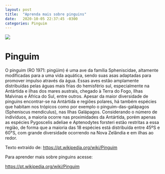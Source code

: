 ```yaml
---
layout: post
title:  "Aprenda mais sobre pinguins"
date:   2020-10-05 22:37:45 -0300
categories: Pinguim
---
```

<!-- <img src ="{{ ’/assets/imagens/pinguipequeno.jpg' | relative_url }}"> -->
<img src ="{{ '/assets/imagens/pinguipequeno.jpg' | relative_url}}">

<h1>Pinguim</h1>
O pinguim (RO 1971: pingüim) é uma ave da família Spheniscidae, altamente modificadas para a uma vida aquática, sendo suas asas adaptadas para promover impulso através da água. Essas aves estão amplamente distribuídas pelas águas mais frias do hemisfério sul, especialmente na Antártida e ilhas dos mares austrais, chegado à Terra do Fogo, Ilhas Malvinas e África do Sul, entre outros. Apesar da maior diversidade de pinguins encontrar-se na Antártida e regiões polares, há também espécies que habitam nos trópicos como por exemplo o pinguim-das-galápagos (Spheniscus mendiculus), nas Ilhas Galápagos. Considerando o número de indivíduos, a maioria ocorre nas proximidades da Antártida, porém apenas as espécies Pygoscelis adeliae e Aptenodytes forsteri estão restritas a essa região, de forma que a maioria das 18 espécies está distribuída entre 45ºS e 60°S, com grande diversidade ocorrendo na Nova Zelândia e em ilhas ao redor.

Texto extraído de: https://pt.wikipedia.org/wiki/Pinguim

Para aprender mais sobre pinguins acesse: 
<p><a href="https://pt.wikipedia.org/wiki/Pinguim"> https://pt.wikipedia.org/wiki/Pinguim</a></p>
